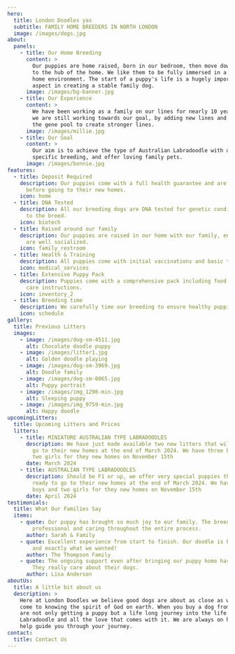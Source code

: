 ```yaml
---
hero:
  title: London Doodles yas
  subtitle: FAMILY HOME BREEDERS IN NORTH LONDON
  image: /images/dogs.jpg
about:
  panels:
    - title: Our Home Breeding
      content: >
        Our puppies are home raised, born in our bedroom, then move downstairs
        to the hub of the home. We like them to be fully immersed in a normal
        home environment. The start of a puppy's life is a hugely important
        aspect in creating a stable family dog.
      image: /images/bg-banner.jpg
    - title: Our Experience
      content: >
        We have been working as a family on our lines for nearly 10 years, but
        we are still working towards our goal, by adding new lines and opening
        the gene pool to create stronger lines.
      image: /images/millie.jpg
    - title: Our Goal
      content: >
        Our aim is to achieve the type of Australian Labradoodle with our own
        specific breeding, and offer loving family pets.
      image: /images/bonnie.jpg
features:
  - title: Deposit Required
    description: Our puppies come with a full health guarantee and are vet checked
      before going to their new homes.
    icon: home
  - title: DNA Tested
    description: All our breeding dogs are DNA tested for genetic conditions common
      to the breed.
    icon: biotech
  - title: Raised around our family
    description: Our puppies are raised in our home with our family, ensuring they
      are well socialized.
    icon: family_restroom
  - title: Health & Training
    description: All puppies come with initial vaccinations and basic training.
    icon: medical_services
  - title: Extensive Puppy Pack
    description: Puppies come with a comprehensive pack including food, toys, and
      care instructions.
    icon: inventory_2
  - title: Breeding time
    description: We carefully time our breeding to ensure healthy puppies and mothers.
    icon: schedule
gallery:
  title: Previous Litters
  images:
    - image: /images/dog-sm-4511.jpg
      alt: Chocolate doodle puppy
    - image: /images/litter1.jpg
      alt: Golden doodle playing
    - image: /images/dog-sm-3969.jpg
      alt: Doodle family
    - image: /images/dog-sm-8065.jpg
      alt: Puppy portrait
    - image: /images/img_1290-min.jpg
      alt: Sleeping puppy
    - image: /images/img_9759-min.jpg
      alt: Happy doodle
upcomingLitters:
  title: Upcoming Litters and Prices
  litters:
    - title: MINIATURE AUSTRALIAN TYPE LABRADOODLES
      description: We have just made available two new litters that will be ready to
        go to their new homes at the end of March 2024. We have three boys and
        two girls for they new homes on November 15th
      date: March 2024
    - title: AUSTRALIAN TYPE LABRADOODLES
      description: Should be F1 or up, we offer very special puppies that will be
        ready to go to their new homes at the end of March 2024. We have three
        boys and two girls for they new homes on November 15th
      date: April 2024
testimonials:
  title: What Our Families Say
  items:
    - quote: Our puppy has brought so much joy to our family. The breeder was
        professional and caring throughout the entire process.
      author: Sarah & Family
    - quote: Excellent experience from start to finish. Our doodle is healthy, happy,
        and exactly what we wanted!
      author: The Thompson Family
    - quote: The ongoing support even after bringing our puppy home has been amazing.
        They really care about their dogs.
      author: Lisa Anderson
aboutUs:
  title: A little bit about us
  description: >
    Here at London Doodles we believe good dogs are about as close as we can
    come to knowing the spirit of God on earth. When you buy a dog from us, you
    are not only getting a puppy but a life long journey into the life of a
    Labradoodle and all the love that comes with it. We are always on hand to
    help guide you through your journey.
contact:
  title: Contact Us
---
```

